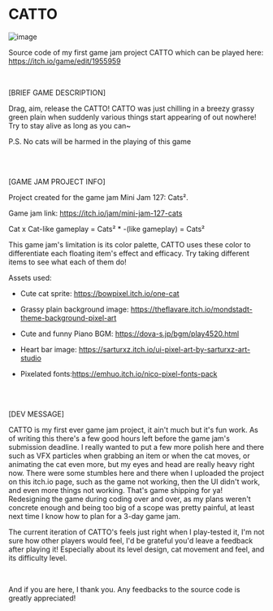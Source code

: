 # CATTO

![image](https://user-images.githubusercontent.com/92201112/222987690-5addc845-1fe5-45f5-9efa-81fe55ddad36.png)

Source code of my first game jam project CATTO which can be played here: https://itch.io/game/edit/1955959

<br>


[BRIEF GAME DESCRIPTION]

Drag, aim, release the CATTO! CATTO was just chilling in a breezy grassy green plain when suddenly various things start appearing of out nowhere! Try to stay alive as long as you can~

 P.S. No cats will be harmed in the playing of this game
 
<br><br>



[GAME JAM PROJECT INFO]​

Project created for the game jam Mini Jam 127: Cats²​.

Game jam link: https://itch.io/jam/mini-jam-127-cats​​

 Cat x Cat-like gameplay = Cats² * -(like gameplay) = Cats²

This game jam's limitation is its color palette, CATTO uses these color to differentiate each floating item's effect and efficacy.  Try taking different items to see what each of them do!

Assets used:

- Cute cat sprite:​ https://bowpixel.itch.io/one-cat​

- Grassy plain background image:​​​ https://theflavare.itch.io/mondstadt-theme-background-pixel-art​​

- Cute and funny Piano BGM:​ https://dova-s.jp/bgm/play4520.html​​

- Heart bar image:​ https://sarturxz.itch.io/ui-pixel-art-by-sarturxz-art-studio​​

- Pixelated fonts:​https://emhuo.itch.io/nico-pixel-fonts-pack​​​


<br><br>

​[DEV MESSAGE]

CATTO is my first ever game jam project, it ain't much but it's fun work. As of writing this there's a few good hours left before the game jam's submission deadline. I really wanted to put a few more polish here and there such as VFX particles when grabbing an item or when the cat moves, or animating the cat even more, but my eyes and head are really heavy right now. There were some stumbles here and there when I uploaded the project on this itch.io page, such as the game not working, then the UI didn't work, and even more things not working. That's game shipping for ya! Redesigning the game during coding over and over, as my plans weren't concrete enough and being too big of a scope was pretty painful, at least next time I know how to plan for a 3-day game jam.

The current iteration of CATTO's feels just right when I play-tested it, I'm not sure how other players would feel, I'd be grateful you'd leave a feedback after playing it! Especially about its level design, cat movement and feel, and its difficulty level.

<br>

And if you are here, I thank you. Any feedbacks to the source code is greatly appreciated!
